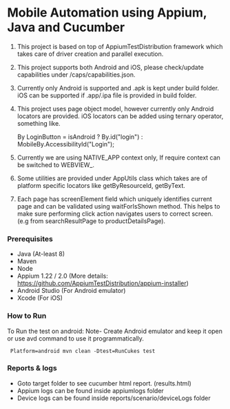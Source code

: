 # Mobile Automation using Appium, Java and Cucumber 

1. This project is based on top of AppiumTestDistribution framework which takes care of driver creation and parallel execution.
2. This project supports both Android and iOS, please check/update capabilities under /caps/capabilities.json.
3. Currently only Android is supported and .apk is kept under build folder. iOS can be supported if .app/.ipa file is provided in build folder. 
3. This project uses page object model, however currently only Android locators are provided. iOS locators can be added using ternary operator, something like. 
    
     By LoginButton = isAndroid ? By.id("login") : MobileBy.AccessibilityId("Login"); 
 4. Currently we are using NATIVE_APP context only, If require context can be switched to WEBVIEW_.
 5. Some utilities are provided under AppUtils class which takes are of platform specific locators like getByResourceId, getByText.
 6. Each page has screenElement field which uniquely identifies current page and can be validated using waitForIsShown method. This helps to make sure performing click action navigates users to correct screen. (e.g from searchResultPage to productDetailsPage). 
 
 


### Prerequisites
* Java (At-least 8) 
* Maven
* Node
* Appium 1.22 / 2.0 (More details: https://github.com/AppiumTestDistribution/appium-installer)
* Android Studio (For Android emulator)
* Xcode (For iOS)



### How to Run

To Run the test on android: 
Note- Create Android emulator and keep it open or use avd command to use it programmatically.
    
     Platform=android mvn clean -Dtest=RunCukes test
 

### Reports & logs
* Goto target folder to see cucumber html report. (results.html)
* Appium logs can be found inside appiumlogs folder
* Device logs can be found inside reports/scenario/deviceLogs folder
